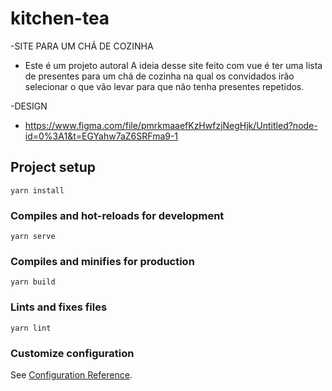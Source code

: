 # kitchen-tea
-SITE PARA UM CHÁ DE COZINHA
- Este é um projeto autoral 
A ideia desse site feito com vue é ter uma lista de presentes para um chá de cozinha 
na qual os convidados irão selecionar o que vão levar para que não tenha presentes repetidos.

-DESIGN 
- https://www.figma.com/file/pmrkmaaefKzHwfzjNegHjk/Untitled?node-id=0%3A1&t=EGYahw7aZ6SRFma9-1

## Project setup
```
yarn install
```

### Compiles and hot-reloads for development
```
yarn serve
```

### Compiles and minifies for production
```
yarn build
```

### Lints and fixes files
```
yarn lint
```

### Customize configuration
See [Configuration Reference](https://cli.vuejs.org/config/).
